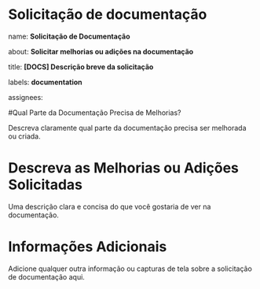 <h1>
  Solicitação de documentação
</h1>

name: **Solicitação de Documentação**

about: **Solicitar melhorias ou adições na documentação**

title: **[DOCS] Descrição breve da solicitação**

labels: **documentation**

assignees:

#Qual Parte da Documentação Precisa de Melhorias?

Descreva claramente qual parte da documentação precisa ser melhorada ou criada.

# Descreva as Melhorias ou Adições Solicitadas

Uma descrição clara e concisa do que você gostaria de ver na documentação.

# Informações Adicionais

Adicione qualquer outra informação ou capturas de tela sobre a solicitação de documentação aqui.
